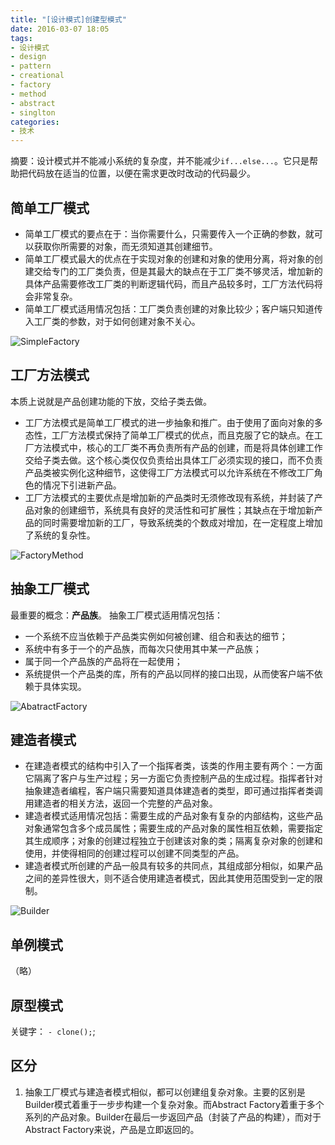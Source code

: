 ```yaml
---
title: "[设计模式]创建型模式"
date: 2016-03-07 18:05
tags:
- 设计模式
- design
- pattern
- creational
- factory
- method
- abstract
- singlton
categories: 
- 技术
---
```



摘要：设计模式并不能减小系统的复杂度，并不能减少`if...else...`。它只是帮助把代码放在适当的位置，以便在需求更改时改动的代码最少。


## 简单工厂模式

* 简单工厂模式的要点在于：当你需要什么，只需要传入一个正确的参数，就可以获取你所需要的对象，而无须知道其创建细节。
* 简单工厂模式最大的优点在于实现对象的创建和对象的使用分离，将对象的创建交给专门的工厂类负责，但是其最大的缺点在于工厂类不够灵活，增加新的具体产品需要修改工厂类的判断逻辑代码，而且产品较多时，工厂方法代码将会非常复杂。
* 简单工厂模式适用情况包括：工厂类负责创建的对象比较少；客户端只知道传入工厂类的参数，对于如何创建对象不关心。

![SimpleFactory](http://res.bookbook.pub/mweb/SimpleFactory.jpg)



## 工厂方法模式

本质上说就是产品创建功能的下放，交给子类去做。

* 工厂方法模式是简单工厂模式的进一步抽象和推广。由于使用了面向对象的多态性，工厂方法模式保持了简单工厂模式的优点，而且克服了它的缺点。在工厂方法模式中，核心的工厂类不再负责所有产品的创建，而是将具体创建工作交给子类去做。这个核心类仅仅负责给出具体工厂必须实现的接口，而不负责产品类被实例化这种细节，这使得工厂方法模式可以允许系统在不修改工厂角色的情况下引进新产品。
* 工厂方法模式的主要优点是增加新的产品类时无须修改现有系统，并封装了产品对象的创建细节，系统具有良好的灵活性和可扩展性；其缺点在于增加新产品的同时需要增加新的工厂，导致系统类的个数成对增加，在一定程度上增加了系统的复杂性。

![FactoryMethod](http://res.bookbook.pub/mweb/FactoryMethod.jpg)



## 抽象工厂模式


最重要的概念：**产品族**。
抽象工厂模式适用情况包括：  

* 一个系统不应当依赖于产品类实例如何被创建、组合和表达的细节；
* 系统中有多于一个的产品族，而每次只使用其中某一产品族；
* 属于同一个产品族的产品将在一起使用；
* 系统提供一个产品类的库，所有的产品以同样的接口出现，从而使客户端不依赖于具体实现。

![AbatractFactory](http://res.bookbook.pub/mweb/AbatractFactory.jpg)


## 建造者模式

* 在建造者模式的结构中引入了一个指挥者类，该类的作用主要有两个：一方面它隔离了客户与生产过程；另一方面它负责控制产品的生成过程。指挥者针对抽象建造者编程，客户端只需要知道具体建造者的类型，即可通过指挥者类调用建造者的相关方法，返回一个完整的产品对象。
* 建造者模式适用情况包括：需要生成的产品对象有复杂的内部结构，这些产品对象通常包含多个成员属性；需要生成的产品对象的属性相互依赖，需要指定其生成顺序；对象的创建过程独立于创建该对象的类；隔离复杂对象的创建和使用，并使得相同的创建过程可以创建不同类型的产品。
* 建造者模式所创建的产品一般具有较多的共同点，其组成部分相似，如果产品之间的差异性很大，则不适合使用建造者模式，因此其使用范围受到一定的限制。


![Builder](http://res.bookbook.pub/mweb/Builder.jpg)


## 单例模式

（略）

## 原型模式

关键字： `- clone();`;


## 区分

1. 抽象工厂模式与建造者模式相似，都可以创建组复杂对象。主要的区别是Builder模式着重于一步步构建一个复杂对象。而Abstract Factory着重于多个系列的产品对象。Builder在最后一步返回产品（封装了产品的构建），而对于Abstract Factory来说，产品是立即返回的。
